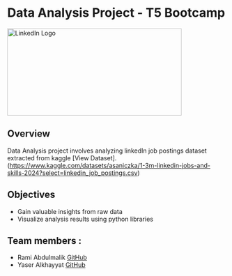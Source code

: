 # Data Analysis Project - T5 Bootcamp
<img src='https://download.logo.wine/logo/LinkedIn/LinkedIn-Logo.wine.png' alt='LinkedIn Logo' width=400 height=200>

## Overview
Data Analysis project involves analyzing linkedIn job postings dataset extracted from kaggle [View Dataset].(https://www.kaggle.com/datasets/asaniczka/1-3m-linkedin-jobs-and-skills-2024?select=linkedin_job_postings.csv)

## Objectives
- Gain valuable insights from raw data
- Visualize analysis results using python libraries

## Team members :
- Rami Abdulmalik [GitHub]()
- Yaser Alkhayyat [GitHub]([https://](https://github.com/YaserKhy))
